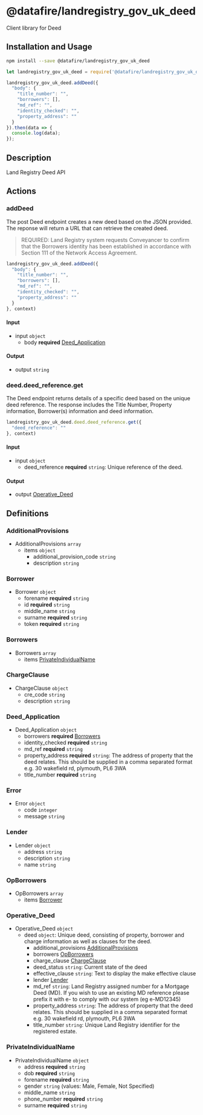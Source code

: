 # @datafire/landregistry_gov_uk_deed

Client library for Deed

## Installation and Usage
```bash
npm install --save @datafire/landregistry_gov_uk_deed
```
```js
let landregistry_gov_uk_deed = require('@datafire/landregistry_gov_uk_deed').create();

landregistry_gov_uk_deed.addDeed({
  "body": {
    "title_number": "",
    "borrowers": [],
    "md_ref": "",
    "identity_checked": "",
    "property_address": ""
  }
}).then(data => {
  console.log(data);
});
```

## Description

Land Registry Deed API

## Actions

### addDeed
The post Deed endpoint creates a new deed based on the JSON provided.
 The reponse will return a URL that can retrieve the created deed. 
 > REQUIRED: Land Registry system requests Conveyancer to confirm that the Borrowers identity has been established in accordance with Section 111 of the Network Access Agreement.


```js
landregistry_gov_uk_deed.addDeed({
  "body": {
    "title_number": "",
    "borrowers": [],
    "md_ref": "",
    "identity_checked": "",
    "property_address": ""
  }
}, context)
```

#### Input
* input `object`
  * body **required** [Deed_Application](#deed_application)

#### Output
* output `string`

### deed.deed_reference.get
The Deed endpoint returns details of a specific deed based on the unique deed reference.
The response includes the Title Number, Property information, Borrower(s) information and deed information.



```js
landregistry_gov_uk_deed.deed.deed_reference.get({
  "deed_reference": ""
}, context)
```

#### Input
* input `object`
  * deed_reference **required** `string`: Unique reference of the deed.

#### Output
* output [Operative_Deed](#operative_deed)



## Definitions

### AdditionalProvisions
* AdditionalProvisions `array`
  * items `object`
    * additional_provision_code `string`
    * description `string`

### Borrower
* Borrower `object`
  * forename **required** `string`
  * id **required** `string`
  * middle_name `string`
  * surname **required** `string`
  * token **required** `string`

### Borrowers
* Borrowers `array`
  * items [PrivateIndividualName](#privateindividualname)

### ChargeClause
* ChargeClause `object`
  * cre_code `string`
  * description `string`

### Deed_Application
* Deed_Application `object`
  * borrowers **required** [Borrowers](#borrowers)
  * identity_checked **required** `string`
  * md_ref **required** `string`
  * property_address **required** `string`: The address of property that the deed relates. This should be supplied in a comma separated format e.g. 30 wakefield rd, plymouth, PL6 3WA
  * title_number **required** `string`

### Error
* Error `object`
  * code `integer`
  * message `string`

### Lender
* Lender `object`
  * address `string`
  * description `string`
  * name `string`

### OpBorrowers
* OpBorrowers `array`
  * items [Borrower](#borrower)

### Operative_Deed
* Operative_Deed `object`
  * deed `object`: Unique deed, consisting of property, borrower and charge information as well as clauses for the deed.
    * additional_provisions [AdditionalProvisions](#additionalprovisions)
    * borrowers [OpBorrowers](#opborrowers)
    * charge_clause [ChargeClause](#chargeclause)
    * deed_status `string`: Current state of the deed
    * effective_clause `string`: Text to display the make effective clause
    * lender [Lender](#lender)
    * md_ref `string`: Land Registry assigned number for a Mortgage Deed (MD). If you wish to use an existing MD reference please prefix it with e- to comply with our system (eg e-MD12345)
    * property_address `string`: The address of property that the deed relates. This should be supplied in a comma separated format e.g. 30 wakefield rd, plymouth, PL6 3WA
    * title_number `string`: Unique Land Registry identifier for the registered estate.

### PrivateIndividualName
* PrivateIndividualName `object`
  * address **required** `string`
  * dob **required** `string`
  * forename **required** `string`
  * gender `string` (values: Male, Female, Not Specified)
  * middle_name `string`
  * phone_number **required** `string`
  * surname **required** `string`


